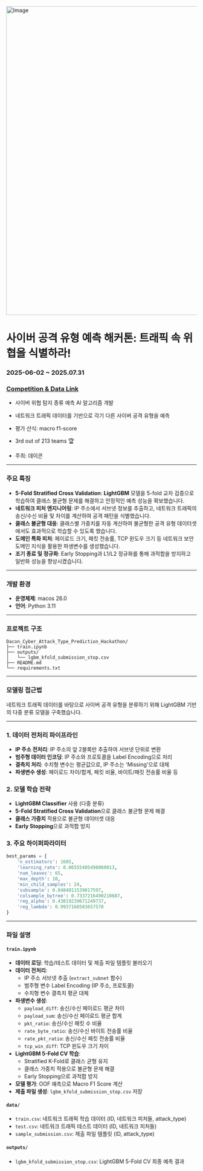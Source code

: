 <img width="1054" height="816" alt="Image" src="https://github.com/user-attachments/assets/68e924ae-1f03-489e-8a64-d3331bb117f6" />  

# 사이버 공격 유형 예측 해커톤: 트래픽 속 위협을 식별하라!  

### **2025-06-02 ~ 2025.07.31**
### [Competition & Data Link](https://dacon.io/competitions/open/236502/overview/description)
- 사이버 위협 탐지 종류 예측 AI 알고리즘 개발
- 네트워크 트래픽 데이터를 기반으로 각기 다른 사이버 공격 유형을 예측


- 평가 산식: macro f1-score  

- 3rd out of 213 teams 🏆

- 주최: 데이콘  
---

### **주요 특징**

- **5-Fold Stratified Cross Validation**: **LightGBM** 모델을 5-fold 교차 검증으로 학습하여 클래스 불균형 문제를 해결하고 안정적인 예측 성능을 확보했습니다.
- **네트워크 피처 엔지니어링**: IP 주소에서 서브넷 정보를 추출하고, 네트워크 트래픽의 송신/수신 비율 및 차이를 계산하여 공격 패턴을 식별했습니다.
- **클래스 불균형 대응**: 클래스별 가중치를 자동 계산하여 불균형한 공격 유형 데이터셋에서도 효과적으로 학습할 수 있도록 했습니다.
- **도메인 특화 피처**: 페이로드 크기, 패킷 전송률, TCP 윈도우 크기 등 네트워크 보안 도메인 지식을 활용한 파생변수를 생성했습니다.
- **조기 종료 및 정규화**: Early Stopping과 L1/L2 정규화를 통해 과적합을 방지하고 일반화 성능을 향상시켰습니다.

---

### **개발 환경**

- **운영체제**: macos 26.0
- **언어**: Python 3.11

---

### **프로젝트 구조**


```
Dacon_Cyber_Attack_Type_Prediction_Hackathon/
├── train.ipynb          
├── outputs/
│   └── lgbm_kfold_submission_stop.csv
├── README.md           
└── requirements.txt    
```

---

### **모델링 접근법**

네트워크 트래픽 데이터를 바탕으로 사이버 공격 유형을 분류하기 위해 LightGBM 기반의 다중 분류 모델을 구축했습니다.

***

### 1. 데이터 전처리 파이프라인
- **IP 주소 전처리**: IP 주소의 앞 2블록만 추출하여 서브넷 단위로 변환
- **범주형 데이터 인코딩**: IP 주소와 프로토콜을 Label Encoding으로 처리
- **결측치 처리**: 수치형 변수는 평균값으로, IP 주소는 'Missing'으로 대체
- **파생변수 생성**: 페이로드 차이/합계, 패킷 비율, 바이트/패킷 전송률 비율 등

### 2. 모델 학습 전략
- **LightGBM Classifier** 사용 (다중 분류)
- **5-Fold Stratified Cross Validation**으로 클래스 불균형 문제 해결
- **클래스 가중치** 적용으로 불균형 데이터셋 대응
- **Early Stopping**으로 과적합 방지

### 3. 주요 하이퍼파라미터
```python
best_params = {
    'n_estimators': 1685,
    'learning_rate': 0.06555405498060013,
    'num_leaves': 65,
    'max_depth': 10,
    'min_child_samples': 24,
    'subsample': 0.8484011539017597,
    'colsample_bytree': 0.7337216490210687,
    'reg_alpha': 0.43019239671249737,
    'reg_lambda': 0.9937168583657578
}
```

---

### **파일 설명**

#### `train.ipynb`
- **데이터 로딩**: 학습/테스트 데이터 및 제출 파일 템플릿 불러오기
- **데이터 전처리**:
  - IP 주소 서브넷 추출 (`extract_subnet` 함수)
  - 범주형 변수 Label Encoding (IP 주소, 프로토콜)
  - 수치형 변수 결측치 평균 대체
- **파생변수 생성**:
  - `payload_diff`: 송신/수신 페이로드 평균 차이
  - `payload_sum`: 송신/수신 페이로드 평균 합계
  - `pkt_ratio`: 송신/수신 패킷 수 비율
  - `rate_byte_ratio`: 송신/수신 바이트 전송률 비율
  - `rate_pkt_ratio`: 송신/수신 패킷 전송률 비율
  - `tcp_win_diff`: TCP 윈도우 크기 차이
- **LightGBM 5-Fold CV 학습**: 
  - Stratified K-Fold로 클래스 균형 유지
  - 클래스 가중치 적용으로 불균형 문제 해결
  - Early Stopping으로 과적합 방지
- **모델 평가**: OOF 예측으로 Macro F1 Score 계산
- **제출 파일 생성**: `lgbm_kfold_submission_stop.csv` 저장

#### `data/`
- `train.csv`: 네트워크 트래픽 학습 데이터 (ID, 네트워크 피처들, attack_type)
- `test.csv`: 네트워크 트래픽 테스트 데이터 (ID, 네트워크 피처들)
- `sample_submission.csv`: 제출 파일 템플릿 (ID, attack_type)

#### `outputs/`
- `lgbm_kfold_submission_stop.csv`: LightGBM 5-Fold CV 최종 예측 결과


